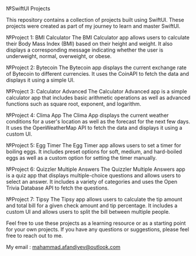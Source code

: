 №SwiftUI Projects

This repository contains a collection of projects built using SwiftUI. These projects were created as part of my journey to learn and master SwiftUI.

№Project 1: BMI Calculator
The BMI Calculator app allows users to calculate their Body Mass Index (BMI) based on their height and weight. It also displays a corresponding message indicating whether the user is underweight, normal, overweight, or obese.

№Project 2: Bytecoin
The Bytecoin app displays the current exchange rate of Bytecoin to different currencies. It uses the CoinAPI to fetch the data and displays it using a simple UI.

№Project 3: Calculator Advanced
The Calculator Advanced app is a simple calculator app that includes basic arithmetic operations as well as advanced functions such as square root, exponent, and logarithm.

№Project 4: Clima App
The Clima App displays the current weather conditions for a user's location as well as the forecast for the next few days. It uses the OpenWeatherMap API to fetch the data and displays it using a custom UI.

№Project 5: Egg Timer
The Egg Timer app allows users to set a timer for boiling eggs. It includes preset options for soft, medium, and hard-boiled eggs as well as a custom option for setting the timer manually.

№Project 6: Quizzler Multiple Answers
The Quizzler Multiple Answers app is a quiz app that displays multiple-choice questions and allows users to select an answer. It includes a variety of categories and uses the Open Trivia Database API to fetch the questions.

№Project 7: Tipsy
The Tipsy app allows users to calculate the tip amount and total bill for a given check amount and tip percentage. It includes a custom UI and allows users to split the bill between multiple people.

Feel free to use these projects as a learning resource or as a starting point for your own projects. If you have any questions or suggestions, please feel free to reach out to me.

My email : mahammad.afandiyev@outlook.com
